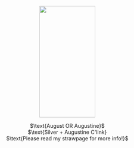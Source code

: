 <p align="center">
  <img width="150" height="300" src="https://static.wikia.nocookie.net/coldfront/images/d/d8/Actor1_6.png/revision/latest?cb=20240301155954">
<p>
<p align="center">
$\text{August OR Augustine}$ <br> $\text{Silver + Augustine C'link} <br> $\text{Please read my strawpage for more info!}$
